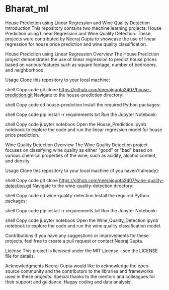 # Bharat_ml
House Prediction using Linear Regression and Wine Quality Detection
Introduction
This repository contains two machine learning projects: House Prediction using Linear Regression and Wine Quality Detection. These projects were contributed by Neeraj Gupta to showcase the use of linear regression for house price prediction and wine quality classification.

House Prediction using Linear Regression
Overview
The House Prediction project demonstrates the use of linear regression to predict house prices based on various features such as square footage, number of bedrooms, and neighborhood.

Usage
Clone this repository to your local machine:

shell
Copy code
git clone https://github.com/neerajgupta2407/house-prediction.git
Navigate to the house-prediction directory:

shell
Copy code
cd house-prediction
Install the required Python packages:

shell
Copy code
pip install -r requirements.txt
Run the Jupyter Notebook:

shell
Copy code
jupyter notebook
Open the House_Prediction.ipynb notebook to explore the code and run the linear regression model for house price prediction.

Wine Quality Detection
Overview
The Wine Quality Detection project focuses on classifying wine quality as either "good" or "bad" based on various chemical properties of the wine, such as acidity, alcohol content, and density.

Usage
Clone this repository to your local machine (if you haven't already):

shell
Copy code
git clone https://github.com/neerajgupta2407/wine-quality-detection.git
Navigate to the wine-quality-detection directory:

shell
Copy code
cd wine-quality-detection
Install the required Python packages:

shell
Copy code
pip install -r requirements.txt
Run the Jupyter Notebook:

shell
Copy code
jupyter notebook
Open the Wine_Quality_Detection.ipynb notebook to explore the code and run the wine quality classification model.

Contributions
If you have any suggestions or improvements for these projects, feel free to create a pull request or contact Neeraj Gupta.

License
This project is licensed under the MIT License - see the LICENSE file for details.

Acknowledgments
Neeraj Gupta would like to acknowledge the open-source community and the contributors to the libraries and frameworks used in these projects.
Special thanks to the mentors and colleagues for their support and guidance.
Happy coding and data analysis!
